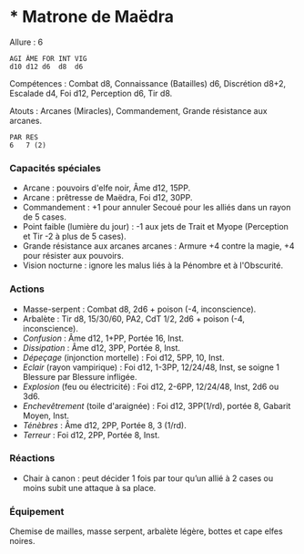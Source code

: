 # * Matrone de Maëdra

Allure : 6

	AGI	ÂME	FOR	INT	VIG
	d10	d12	d6	d8	d6

Compétences : Combat d8, Connaissance (Batailles) d6, Discrétion d8+2, Escalade d4, Foi d12, Perception d6, Tir d8.

Atouts : Arcanes (Miracles), Commandement, Grande résistance aux arcanes.

	PAR	RES
	6	7 (2)

### Capacités spéciales
- Arcane : pouvoirs d'elfe noir, Âme d12, 15PP.
- Arcane : prêtresse de Maëdra, Foi d12, 30PP.
- Commandement : +1 pour annuler Secoué pour les alliés dans un rayon de 5 cases.
- Point faible (lumière du jour) : -1 aux jets de Trait et Myope (Perception et Tir -2 à plus de 5 cases).
- Grande résistance aux arcanes arcanes : Armure +4 contre la magie, +4 pour résister aux pouvoirs.
- Vision nocturne : ignore les malus liés à la Pénombre et à l'Obscurité.

### Actions
- Masse-serpent : Combat d8, 2d6 + poison (-4, inconscience).
- Arbalète : Tir d8, 15/30/60, PA2, CdT 1/2, 2d6 + poison (-4, inconscience).
- _Confusion_ : Âme d12, 1+PP, Portée 16, Inst.
- _Dissipation_ : Âme d12, 3PP, Portée 8, Inst.
- _Dépeçage_ (injonction mortelle) : Foi d12, 5PP, 10, Inst.
- _Eclair_ (rayon vampirique) : Foi d12, 1-3PP, 12/24/48, Inst, se soigne 1 Blessure par Blessure infligée. 
- _Explosion_ (feu ou électricité) : Foi d12, 2-6PP, 12/24/48, Inst, 2d6 ou 3d6.
- _Enchevêtrement_ (toile d'araignée) : Foi d12, 3PP(1/rd), portée 8, Gabarit Moyen, Inst.
- _Ténèbres_ : Âme d12, 2PP, Portée 8, 3 (1/rd).
- _Terreur_ : Foi d12, 2PP, Portée 8, Inst.

### Réactions
- Chair à canon : peut décider 1 fois par tour qu’un allié à 2 cases ou moins subit une attaque à sa place.

### Équipement
Chemise de mailles, masse serpent, arbalète légère, bottes et cape elfes noires.
